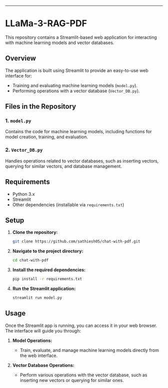 
---

# LLaMa-3-RAG-PDF

This repository contains a Streamlit-based web application for interacting with machine learning models and vector databases.

## Overview

The application is built using Streamlit to provide an easy-to-use web interface for:

- Training and evaluating machine learning models (`model.py`).
- Performing operations with a vector database (`Vector_DB.py`).

## Files in the Repository

### 1. `model.py`
Contains the code for machine learning models, including functions for model creation, training, and evaluation.

### 2. `Vector_DB.py`
Handles operations related to vector databases, such as inserting vectors, querying for similar vectors, and database management.


## Requirements

- Python 3.x
- Streamlit
- Other dependencies (installable via `requirements.txt`)

## Setup

1. **Clone the repository:**
   ```bash
   git clone https://github.com/sathiesh05/chat-with-pdf.git
   ```
2. **Navigate to the project directory:**
   ```bash
   cd chat-with-pdf
   ```
3. **Install the required dependencies:**
   ```bash
   pip install -r requirements.txt
   ```
4. **Run the Streamlit application:**
   ```bash
   streamlit run model.py
   ```

## Usage

Once the Streamlit app is running, you can access it in your web browser. The interface will guide you through:

1. **Model Operations:**
   - Train, evaluate, and manage machine learning models directly from the web interface.

2. **Vector Database Operations:**
   - Perform various operations with the vector database, such as inserting new vectors or querying for similar ones.
